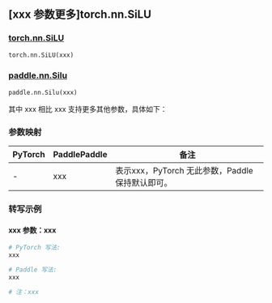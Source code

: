 ## [xxx 参数更多]torch.nn.SiLU

### [torch.nn.SiLU](https://pytorch.org/docs/1.13/generated/torch.nn.SiLU.html#torch.nn.SiLU)

```python
torch.nn.SiLU(xxx)
```

### [paddle.nn.Silu](https://www.paddlepaddle.org.cn/documentation/docs/zh/api/paddle/nn/Silu_cn.html)

```python
paddle.nn.Silu(xxx)
```

其中 xxx 相比 xxx 支持更多其他参数，具体如下：

### 参数映射

| PyTorch | PaddlePaddle | 备注 |
| ------- | ------------ | ---- |
|    -    |    xxx    | 表示xxx，PyTorch 无此参数，Paddle 保持默认即可。 |

### 转写示例

#### xxx 参数：xxx
``` python
# PyTorch 写法:
xxx

# Paddle 写法:
xxx

# 注：xxx
```
